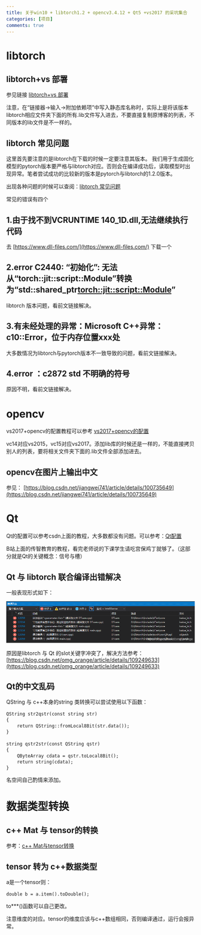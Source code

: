 ```yaml
---
title: 关于win10 + libtorch1.2 + opencv3.4.12 + Qt5 +vs2017 的采坑集合
categories: [项目]
comments: true
---
```


# libtorch

## libtorch+vs 部署

参见链接 [libtorch+vs 部署](https://mingkangxiong.github.io/2020/07/03/Windows%E4%B8%8B%E4%BD%BF%E7%94%A8C++%E8%B0%83%E7%94%A8pytorch%E6%A8%A1%E5%9E%8B%E6%95%99%E7%A8%8B-VS%E5%B7%A5%E7%A8%8B.html)

注意，在“链接器->输入->附加依赖项”中写入静态库名称时，实际上是将该版本libtorch相应文件夹下面的所有.lib文件写入进去，不要直接复制原博客的列表，不同版本的lib文件是不一样的。

## libtorch 常见问题
这里首先要注意的是libtorch在下载的时候一定要注意其版本。 我们用于生成固化模型的pytorch版本要严格与libtorch对应。否则会在编译成功后，读取模型时出现异常。笔者尝试成功的比较新的版本是pytorch与libtorch的1.2.0版本。

出现各种问题的时候可以查阅：[libtorch 常见问题](https://blog.csdn.net/zzz_zzz12138/article/details/109138805)

常见的错误有四个

## 1.由于找不到VCRUNTIME 140_1D.dll,无法继续执行代码

去 [https://www.dll-files.com/](https://www.dll-files.com/) 下载一个

## 2.error C2440: “初始化”: 无法从“torch::jit::script::Module”转换为“std::shared_ptr<torch::jit::script::Module>”
 libtorch 版本问题，看前文链接解决。

## 3.有未经处理的异常：Microsoft C++异常：c10::Error，位于内存位置xxx处

 大多数情况为libtorch与pytorch版本不一致导致的问题，看前文链接解决。

## 4.error ：c2872 std 不明确的符号

原因不明，看前文链接解决。

# opencv
vs2017+opencv的配置教程可以参考
[vs2017+opencv的配置](https://blog.csdn.net/qq_41175905/article/details/80560429)

vc14对应vs2015，vc15对应vs2017。添加lib库的时候还是一样的，不能直接拷贝别人的列表，要将相关文件夹下面的.lib文件全部添加进去。

## opencv在图片上输出中文
参见：
[https://blog.csdn.net/jiangwei741/article/details/100735649](https://blog.csdn.net/jiangwei741/article/details/100735649)

# Qt
Qt的配置可以参考csdn上面的教程，大多数都没有问题。可以参考：[Qt配置](https://blog.csdn.net/yxy244/article/details/94971602)

B站上面的传智教育的教程，看完老师说的下课学生请吃宫保鸡丁就够了。（这部分就是Qt的关键概念：信号与槽）

## Qt 与 libtorch 联合编译出错解决
一般表现形式如下：

![图片显示失败](https://github.com/Jiyuan-Liu/Jiyuan-Liu.github.io/blob/master/assets/img/er.png)

原因是libtorch 与 Qt 的slot关键字冲突了，解决方法参考：
[https://blog.csdn.net/omg_orange/article/details/109249633](https://blog.csdn.net/omg_orange/article/details/109249633)

## Qt的中文乱码
QString 与 c++本身的string 类转换可以尝试使用以下函数：

    QString str2qstr(const string str)
    {
        return QString::fromLocal8Bit(str.data());
    }

    string qstr2str(const QString qstr)
    {
        QByteArray cdata = qstr.toLocal8Bit();
        return string(cdata);
    }

名空间自己酌情来添加。

# 数据类型转换
## c++ Mat 与 tensor的转换
参考：[c++ Mat与tensor转换](https://blog.csdn.net/weixin_34910922/article/details/109607509)

## tensor 转为 c++数据类型
a是一个tensor则：

    double b = a.item().toDouble();
to***()函数可以自己更改。

注意维度的对应。tensor的维度应该与c++数组相同，否则编译通过，运行会报异常。